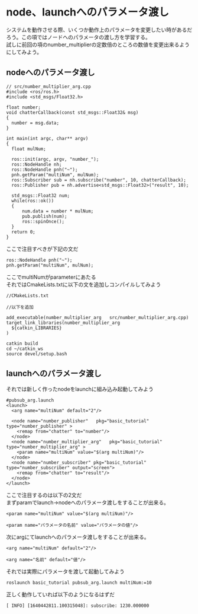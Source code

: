 # node、launchへのパラメータ渡し
システムを動作させる際、いくつか動作上のパラメータを変更したい時があるだろう。この項ではノードへのパラメータの渡し方を学習する。  
試しに前回の項のnumber_multiplierの定数倍のところの数値を変更出来るようにしてみよう。
## nodeへのパラメータ渡し
```
// src/number_multiplier_arg.cpp
#include <ros/ros.h>
#include <std_msgs/Float32.h>

float number;
void chatterCallback(const std_msgs::Float32& msg)
{
  number = msg.data;
}

int main(int argc, char** argv)
{
  float mulNum;
  
  ros::init(argc, argv, "number_");
  ros::NodeHandle nh;
  ros::NodeHandle pnh("~");
  pnh.getParam("multiNum", mulNum);
  ros::Subscriber sub = nh.subscribe("number", 10, chatterCallback);
  ros::Publisher pub = nh.advertise<std_msgs::Float32>("result", 10);

  std_msgs::Float32 num;
  while(ros::ok())
  {
      num.data = number * mulNum;
      pub.publish(num);
      ros::spinOnce();
  }
  return 0;
}
```

ここで注目すべきが下記の文だ
```
ros::NodeHandle pnh("~");
pnh.getParam("multiNum", mulNum);
```
ここでmultiNumがparameterにあたる  
それではCmakeLists.txtに以下の文を追加しコンパイルしてみよう
```
//CMakeLists.txt

//以下を追加

add_executable(number_multiplier_arg   src/number_multiplier_arg.cpp)
target_link_libraries(number_multiplier_arg
  ${catkin_LIBRARIES}
)

```
```
catkin build
cd ~/catkin_ws
source devel/setup.bash
```

## launchへのパラメータ渡し
それでは新しく作ったnodeをlaunchに組み込み起動してみよう
```
#pubsub_arg.launch
<launch>
  <arg name="multiNum" default="2"/>

  <node name="number_publisher"   pkg="basic_tutorial" type="number_publisher" >
    <remap from="chatter" to="number"/>
  </node>
  <node name="number_multiplier_arg"   pkg="basic_tutorial" type="number_multiplier_arg" >
    <param name="multiNum" value="$(arg multiNum)"/>
  </node>
  <node name="number_subscriber" pkg="basic_tutorial" type="number_subscriber" output="screen">
    <remap from="chatter" to="result"/>
  </node>
</launch>
```
ここで注目するのは以下の2文だ  
まずparamでlaunch→nodeへのパラメータ渡しをすることが出来る。
```
<param name="multiNum" value="$(arg multiNum)"/>
```
```
<param name="パラメータの名前" value="パラメータの値"/>
```
次にargにてlaunchへのパラメータ渡しをすることが出来る。
```
<arg name="multiNum" default="2"/>
```
```
<arg name="名前" default="値"/>
```
それでは実際にパラメータを渡して起動してみよう
```
roslaunch basic_tutorial pubsub_arg.launch multiNum:=10
```
正しく動作していれば以下のようになるはずだ
```
[ INFO] [1640442811.100315048]: subscribe: 1230.000000
```
